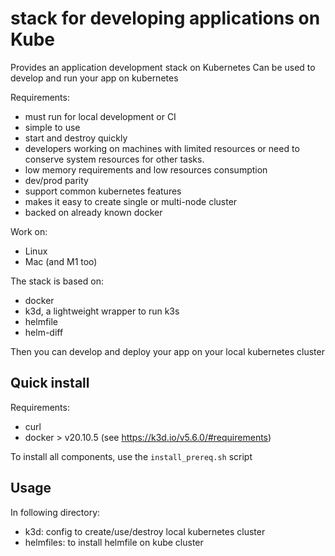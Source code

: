 # stack for developing applications on Kube

Provides an application development stack on Kubernetes
Can be used to develop and run your app on kubernetes

Requirements:
- must run for local development or CI
- simple to use
- start and destroy quickly
- developers working on machines with limited resources or need to conserve system resources for other tasks.
- low memory requirements and low resources consumption
- dev/prod parity
- support common kubernetes features
- makes it easy to create single or multi-node cluster
- backed on already known docker

Work on:
- Linux
- Mac (and M1 too)

The stack is based on:
- docker
- k3d, a lightweight wrapper to run k3s
- helmfile
- helm-diff

Then you can develop and deploy your app on your local kubernetes cluster

## Quick install

Requirements:
- curl
- docker > v20.10.5 (see  https://k3d.io/v5.6.0/#requirements)

To install all components, use the `install_prereq.sh` script

## Usage

In following directory:
- k3d: config to create/use/destroy local kubernetes cluster
- helmfiles: to install helmfile on kube cluster
